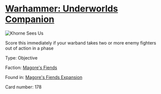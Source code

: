 # [Warhammer: Underworlds Companion](https://guidokessels.github.io/wh-underworlds)

  

![Khorne Sees Us](https://warhammerunderworlds.com/wp-content/uploads/sites/6/2018/03/178_ENG.png)

Score this immediately if your warband takes two or more enemy fighters out of action in a phase

Type: Objective

Faction: [Magore's Fiends](https://guidokessels.github.io/wh-underworlds/factions/magores-fiends)

Found in: [Magore's Fiends Expansion](https://guidokessels.github.io/wh-underworlds/locations/magores-fiends-expansion)

Card number: 178

